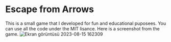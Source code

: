 # Escape from Arrows
This is a small game that I developed for fun and educational puposees. You can use all the code under the MIT lisance. Here is a screenshot from the game.
![Ekran görüntüsü 2023-08-15 162309](https://github.com/goktuggokcenO/Escape-from-Arrows/assets/102878455/18bb8f29-70b7-4341-9488-53ecd6a1fe0d)
